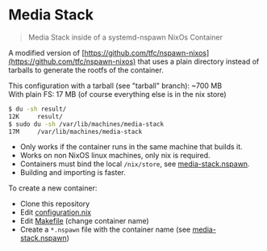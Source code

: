 # Media Stack

> Media Stack inside of a systemd-nspawn NixOs Container

A modified version of [https://github.com/tfc/nspawn-nixos](https://github.com/tfc/nspawn-nixos) that uses a plain
directory instead of tarballs to generate the rootfs of the container.

This configuration with a tarball (see "tarball" branch): ~700 MB  
With plain FS: 17 MB (of course everything else is in the nix store)

```sh
$ du -sh result/
12K     result/
$ sudo du -sh /var/lib/machines/media-stack
17M     /var/lib/machines/media-stack
```

- Only works if the container runs in the same machine that builds it.
- Works on non NixOS linux machines, only nix is required.
- Containers must bind the local `/nix/store`, see [media-stack.nspawn](./media-stack.nspawn).
- Building and importing is faster.

To create a new container:

- Clone this repository
- Edit [configuration.nix](./configuration.nix)
- Edit [Makefile](./Makefile) (change container name)
- Create a `*.nspawn` file with the container name (see [media-stack.nspawn](./media-stack.nspawn))
